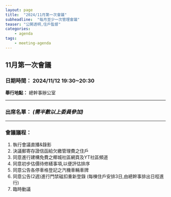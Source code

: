 ```yaml
---
layout: page
title:  "2024/11月第一次會議"
subheadline:  "每月至少一次管理會議"
teaser: "公開透明,住戶監督"
categories:
    - agenda
tags:
    - meeting-agenda
---
```

## 11月第一次會議

### 日期時間： 2024/11/12 19:30~20:30
**舉行地點：** 總幹事辦公室<br>

---
### 出席名單： *(需半數以上委員參加)*

---
### 會議議程：

1. 執行會議直播&錄影
2. 決議郵寄存證信函給欠繳管理費之住戶
3. 同意進行建構免費之椰城社區網頁及YT社區頻道
4. 同意初步估價待修繕事項,以便評估排序
5. 同意公告各停車格登記之汽機車輛車牌
6. 同意公告(2週)進行門禁磁扣重新登錄
(每棟住戶安排3日,由總幹事排出日程進行)
7. 臨時動議


